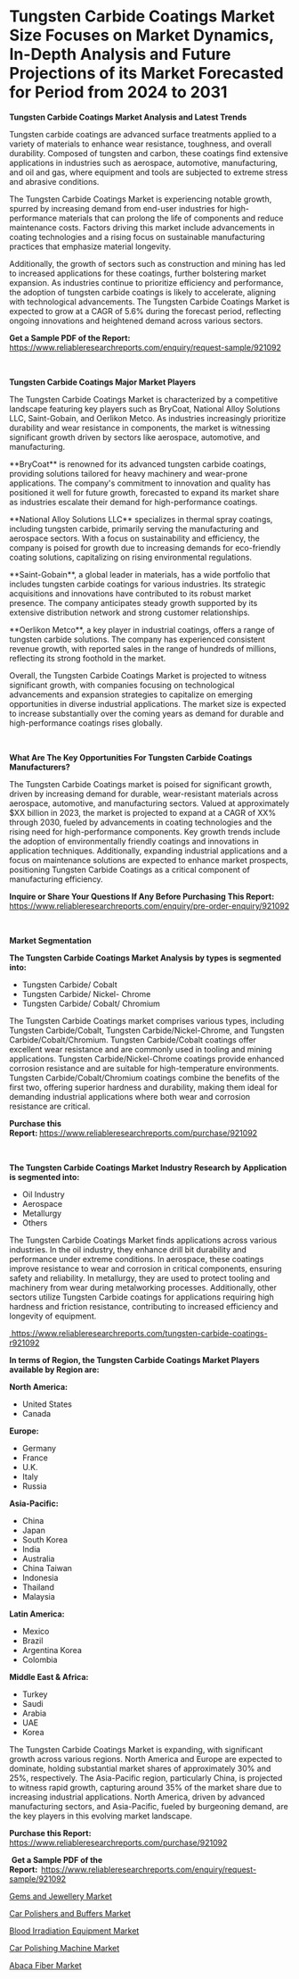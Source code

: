 <p><h1>Tungsten Carbide Coatings Market Size Focuses on Market Dynamics, In-Depth Analysis and Future Projections of its Market Forecasted for Period from 2024 to 2031</h1></p><p><strong>Tungsten Carbide Coatings Market Analysis and Latest Trends</strong></p>
<p><p>Tungsten carbide coatings are advanced surface treatments applied to a variety of materials to enhance wear resistance, toughness, and overall durability. Composed of tungsten and carbon, these coatings find extensive applications in industries such as aerospace, automotive, manufacturing, and oil and gas, where equipment and tools are subjected to extreme stress and abrasive conditions.</p><p>The Tungsten Carbide Coatings Market is experiencing notable growth, spurred by increasing demand from end-user industries for high-performance materials that can prolong the life of components and reduce maintenance costs. Factors driving this market include advancements in coating technologies and a rising focus on sustainable manufacturing practices that emphasize material longevity. </p><p>Additionally, the growth of sectors such as construction and mining has led to increased applications for these coatings, further bolstering market expansion. As industries continue to prioritize efficiency and performance, the adoption of tungsten carbide coatings is likely to accelerate, aligning with technological advancements. The Tungsten Carbide Coatings Market is expected to grow at a CAGR of 5.6% during the forecast period, reflecting ongoing innovations and heightened demand across various sectors.</p></p>
<p><strong>Get a Sample PDF of the Report:&nbsp;</strong> <a href="https://www.reliableresearchreports.com/enquiry/request-sample/921092?utm_campaign=28&utm_medium=2&utm_source=Github&utm_content=ia&utm_term=11112024&utm_id=tungsten-carbide-coatings">https://www.reliableresearchreports.com/enquiry/request-sample/921092</a></p>
<p>&nbsp;</p>
<p><strong>Tungsten Carbide Coatings Major Market Players</strong></p>
<p><p>The Tungsten Carbide Coatings Market is characterized by a competitive landscape featuring key players such as BryCoat, National Alloy Solutions LLC, Saint-Gobain, and Oerlikon Metco. As industries increasingly prioritize durability and wear resistance in components, the market is witnessing significant growth driven by sectors like aerospace, automotive, and manufacturing.</p><p>**BryCoat** is renowned for its advanced tungsten carbide coatings, providing solutions tailored for heavy machinery and wear-prone applications. The company's commitment to innovation and quality has positioned it well for future growth, forecasted to expand its market share as industries escalate their demand for high-performance coatings.</p><p>**National Alloy Solutions LLC** specializes in thermal spray coatings, including tungsten carbide, primarily serving the manufacturing and aerospace sectors. With a focus on sustainability and efficiency, the company is poised for growth due to increasing demands for eco-friendly coating solutions, capitalizing on rising environmental regulations.</p><p>**Saint-Gobain**, a global leader in materials, has a wide portfolio that includes tungsten carbide coatings for various industries. Its strategic acquisitions and innovations have contributed to its robust market presence. The company anticipates steady growth supported by its extensive distribution network and strong customer relationships.</p><p>**Oerlikon Metco**, a key player in industrial coatings, offers a range of tungsten carbide solutions. The company has experienced consistent revenue growth, with reported sales in the range of hundreds of millions, reflecting its strong foothold in the market. </p><p>Overall, the Tungsten Carbide Coatings Market is projected to witness significant growth, with companies focusing on technological advancements and expansion strategies to capitalize on emerging opportunities in diverse industrial applications. The market size is expected to increase substantially over the coming years as demand for durable and high-performance coatings rises globally.</p></p>
<p>&nbsp;</p>
<p><strong>What Are The Key Opportunities For Tungsten Carbide Coatings Manufacturers?</strong></p>
<p><p>The Tungsten Carbide Coatings market is poised for significant growth, driven by increasing demand for durable, wear-resistant materials across aerospace, automotive, and manufacturing sectors. Valued at approximately $XX billion in 2023, the market is projected to expand at a CAGR of XX% through 2030, fueled by advancements in coating technologies and the rising need for high-performance components. Key growth trends include the adoption of environmentally friendly coatings and innovations in application techniques. Additionally, expanding industrial applications and a focus on maintenance solutions are expected to enhance market prospects, positioning Tungsten Carbide Coatings as a critical component of manufacturing efficiency.</p></p>
<p><strong>Inquire or Share Your Questions If Any Before Purchasing This Report:</strong> <a href="https://www.reliableresearchreports.com/enquiry/pre-order-enquiry/921092?utm_campaign=28&utm_medium=2&utm_source=Github&utm_content=ia&utm_term=11112024&utm_id=tungsten-carbide-coatings">https://www.reliableresearchreports.com/enquiry/pre-order-enquiry/921092</a></p>
<p>&nbsp;</p>
<p><strong>Market Segmentation</strong></p>
<p><strong>The Tungsten Carbide Coatings Market Analysis by types is segmented into:</strong></p>
<p><ul><li>Tungsten Carbide/ Cobalt</li><li>Tungsten Carbide/ Nickel- Chrome</li><li>Tungsten Carbide/ Cobalt/ Chromium</li></ul></p>
<p><p>The Tungsten Carbide Coatings market comprises various types, including Tungsten Carbide/Cobalt, Tungsten Carbide/Nickel-Chrome, and Tungsten Carbide/Cobalt/Chromium. Tungsten Carbide/Cobalt coatings offer excellent wear resistance and are commonly used in tooling and mining applications. Tungsten Carbide/Nickel-Chrome coatings provide enhanced corrosion resistance and are suitable for high-temperature environments. Tungsten Carbide/Cobalt/Chromium coatings combine the benefits of the first two, offering superior hardness and durability, making them ideal for demanding industrial applications where both wear and corrosion resistance are critical.</p></p>
<p><strong>Purchase this Report:&nbsp;</strong><a href="https://www.reliableresearchreports.com/purchase/921092?utm_campaign=28&utm_medium=2&utm_source=Github&utm_content=ia&utm_term=11112024&utm_id=tungsten-carbide-coatings">https://www.reliableresearchreports.com/purchase/921092</a></p>
<p>&nbsp;</p>
<p><strong>The Tungsten Carbide Coatings Market Industry Research by Application is segmented into:</strong></p>
<p><ul><li>Oil Industry</li><li>Aerospace</li><li>Metallurgy</li><li>Others</li></ul></p>
<p><p>The Tungsten Carbide Coatings Market finds applications across various industries. In the oil industry, they enhance drill bit durability and performance under extreme conditions. In aerospace, these coatings improve resistance to wear and corrosion in critical components, ensuring safety and reliability. In metallurgy, they are used to protect tooling and machinery from wear during metalworking processes. Additionally, other sectors utilize Tungsten Carbide coatings for applications requiring high hardness and friction resistance, contributing to increased efficiency and longevity of equipment.</p></p>
<p><a href="https://www.reliableresearchreports.com/tungsten-carbide-coatings-r921092?utm_campaign=28&utm_medium=2&utm_source=Github&utm_content=ia&utm_term=11112024&utm_id=tungsten-carbide-coatings">&nbsp;https://www.reliableresearchreports.com/tungsten-carbide-coatings-r921092</a></p>
<p><strong>In terms of Region, the Tungsten Carbide Coatings Market Players available by Region are:</strong></p>
<p>
    <p> <strong> North America: </strong>
        <ul>
            <li>United States</li>
            <li>Canada</li>
        </ul>
        </p> 
    <p> <strong> Europe: </strong>
        <ul>
            <li>Germany</li>
            <li>France</li>
            <li>U.K.</li>
            <li>Italy</li>
            <li>Russia</li>
        </ul>
        </p> 
    <p> <strong> Asia-Pacific: </strong>
        <ul>
            <li>China</li>
            <li>Japan</li>
            <li>South Korea</li>
            <li>India</li>
            <li>Australia</li>
            <li>China Taiwan</li>
            <li>Indonesia</li>
            <li>Thailand</li>
            <li>Malaysia</li>
        </ul>
        </p> 
    <p> <strong> Latin America: </strong>
        <ul>
            <li>Mexico</li>
            <li>Brazil</li>
            <li>Argentina Korea</li>
            <li>Colombia</li>
        </ul>
        </p> 
    <p> <strong> Middle East & Africa: </strong>
        <ul>
            <li>Turkey</li>
            <li>Saudi</li>
            <li>Arabia</li>
            <li>UAE</li>
            <li>Korea</li>
        </ul>
    </p>
    </p>
<p><p>The Tungsten Carbide Coatings Market is expanding, with significant growth across various regions. North America and Europe are expected to dominate, holding substantial market shares of approximately 30% and 25%, respectively. The Asia-Pacific region, particularly China, is projected to witness rapid growth, capturing around 35% of the market share due to increasing industrial applications. North America, driven by advanced manufacturing sectors, and Asia-Pacific, fueled by burgeoning demand, are the key players in this evolving market landscape.</p></p>
<p><strong>Purchase this Report: </strong><a href="https://www.reliableresearchreports.com/purchase/921092?utm_campaign=28&utm_medium=2&utm_source=Github&utm_content=ia&utm_term=11112024&utm_id=tungsten-carbide-coatings">https://www.reliableresearchreports.com/purchase/921092</a></p>
<p>&nbsp;<strong>Get a Sample PDF of the Report:&nbsp;&nbsp;</strong><a href="https://www.reliableresearchreports.com/enquiry/request-sample/921092?utm_campaign=28&utm_medium=2&utm_source=Github&utm_content=ia&utm_term=11112024&utm_id=tungsten-carbide-coatings">https://www.reliableresearchreports.com/enquiry/request-sample/921092</a></p>
<p><strong></strong></p>
<p><p><a href="https://github.com/florjvdva/Market-Research-Report-List-1/blob/main/gems-and-jewellery-market.md?utm_campaign=28&utm_medium=2&utm_source=Github&utm_content=ia&utm_term=11112024&utm_id=tungsten-carbide-coatings">Gems and Jewellery Market</a></p><p><a href="https://www.linkedin.com/pulse/mapping-car-polishers-buffers-market-trends-challenges-gki2f?utm_campaign=28&utm_medium=2&utm_source=Github&utm_content=ia&utm_term=11112024&utm_id=tungsten-carbide-coatings">Car Polishers and Buffers Market</a></p><p><a href="https://issuu.com/reportprime-2/docs/blood-irradiation-equipment-market-_3114539de9b57d?utm_campaign=28&utm_medium=2&utm_source=Github&utm_content=ia&utm_term=11112024&utm_id=tungsten-carbide-coatings">Blood Irradiation Equipment Market</a></p><p><a href="https://www.linkedin.com/pulse/car-polishing-machine-market-penetration-strategies-untapped-qyjhf?utm_campaign=28&utm_medium=2&utm_source=Github&utm_content=ia&utm_term=11112024&utm_id=tungsten-carbide-coatings">Car Polishing Machine Market</a></p><p><a href="https://github.com/LoretaDushku585/Market-Research-Report-List-1/blob/main/abaca-fiber-market.md?utm_campaign=28&utm_medium=2&utm_source=Github&utm_content=ia&utm_term=11112024&utm_id=tungsten-carbide-coatings">Abaca Fiber Market</a></p></p>